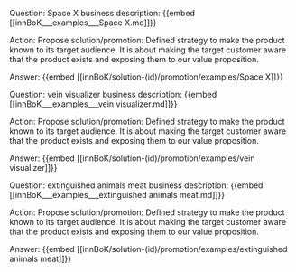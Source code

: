 Question: Space X business description:
{{embed [[innBoK___examples___Space X.md]]}}

Action: Propose solution/promotion: Defined strategy to make the product known to its target audience. It is about making the target customer aware that the product exists and exposing them to our value proposition.

Answer:
{{embed [[innBoK/solution-(id)/promotion/examples/Space X]]}}

Question: vein visualizer business description:
{{embed [[innBoK___examples___vein visualizer.md]]}}

Action: Propose solution/promotion: Defined strategy to make the product known to its target audience. It is about making the target customer aware that the product exists and exposing them to our value proposition.

Answer:
{{embed [[innBoK/solution-(id)/promotion/examples/vein visualizer]]}}

Question: extinguished animals meat business description:
{{embed [[innBoK___examples___extinguished animals meat.md]]}}

Action: Propose solution/promotion: Defined strategy to make the product known to its target audience. It is about making the target customer aware that the product exists and exposing them to our value proposition.

Answer:
{{embed [[innBoK/solution-(id)/promotion/examples/extinguished animals meat]]}}













